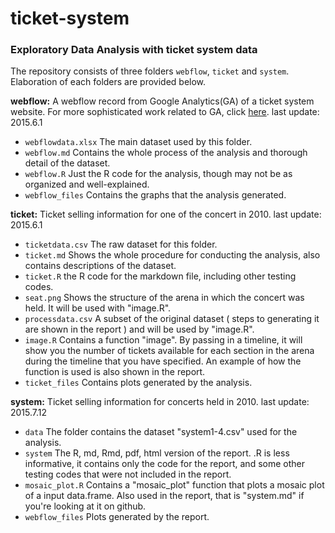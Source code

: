 # ticket-system

### Exploratory Data Analysis with ticket system data

The repository consists of three folders `webflow`, `ticket` and `system`. Elaboration of each folders are provided below.

**webflow:** A webflow record from Google Analytics(GA) of a ticket system website. For more sophisticated work related to GA, click [here](https://github.com/ethen8181/Ecommerce). last update: 2015.6.1
- `webflowdata.xlsx` The main dataset used by this folder.          
- `webflow.md` Contains the whole process of the analysis and thorough detail of the dataset. 
- `webflow.R` Just the R code for the analysis, though may not be as organized and well-explained.                  
- `webflow_files` Contains the graphs that the analysis generated.                

**ticket:** Ticket selling information for one of the concert in 2010. last update: 2015.6.1         
- `ticketdata.csv` The raw dataset for this folder.
- `ticket.md` Shows the whole procedure for conducting the analysis, also contains descriptions of the dataset.
- `ticket.R` the R code for the markdown file, including other testing codes. 
- `seat.png` Shows the structure of the arena in which the concert was held. It will be used with "image.R".
- `processdata.csv` A subset of the original dataset ( steps to generating it are shown in the report ) and will be used by "image.R".
- `image.R` Contains a function "image". By passing in a timeline, it will show you the number of tickets available for each section in the arena during the timeline that you have specified. An example of how the function is used is also shown in the report.
- `ticket_files` Contains plots generated by the analysis.

**system:** Ticket selling information for concerts held in 2010. last update: 2015.7.12
- `data` The folder contains the dataset "system1-4.csv" used for the analysis. 
- `system` The R, md, Rmd, pdf, html version of the report. .R is less informative, it contains only the code for the report, and some other testing codes that were not included in the report. 
- `mosaic_plot.R` Contains a "mosaic_plot" function that plots a mosaic plot of a input data.frame. Also used in the report, that is "system.md" if you're looking at it on github.
- `webflow_files` Plots generated by the report. 

